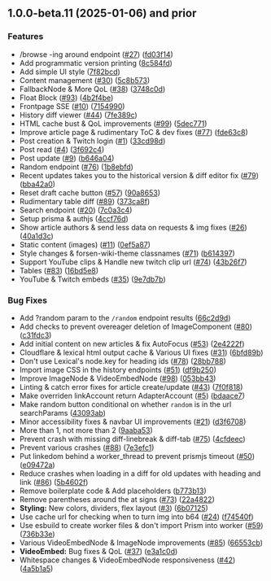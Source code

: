 ## 1.0.0-beta.11 (2025-01-06) and prior

### Features

* /browse -ing around endpoint ([#27](https://github.com/Remahy/forsenwiki/issues/27)) ([fd03f14](https://github.com/Remahy/forsenwiki/commit/fd03f14c6fbea2f10cbf2169452a0f51e93a93c4))
* Add programmatic version printing ([8c584fd](https://github.com/Remahy/forsenwiki/commit/8c584fd0530df799c14464150b106053ed012008))
* Add simple UI style ([7f82bcd](https://github.com/Remahy/forsenwiki/commit/7f82bcdfdf771ed145f1e14364ba6dd6e1d93b61))
* Content management ([#30](https://github.com/Remahy/forsenwiki/issues/30)) ([5c8b573](https://github.com/Remahy/forsenwiki/commit/5c8b573736718aa3003cd30c28bdc3d62a8f0dd3))
* FallbackNode & More QoL ([#38](https://github.com/Remahy/forsenwiki/issues/38)) ([3748c0d](https://github.com/Remahy/forsenwiki/commit/3748c0d8753c32c9f73429cc84e0f9d27459c926))
* Float Block ([#93](https://github.com/Remahy/forsenwiki/issues/93)) ([4b2f4be](https://github.com/Remahy/forsenwiki/commit/4b2f4be1d985c6817c06c902b49ead246a39648f))
* Frontpage SSE ([#10](https://github.com/Remahy/forsenwiki/issues/10)) ([7154990](https://github.com/Remahy/forsenwiki/commit/7154990bb7bbe2b78a3776926573dc9a0d26088b))
* History diff viewer ([#44](https://github.com/Remahy/forsenwiki/issues/44)) ([7fe389c](https://github.com/Remahy/forsenwiki/commit/7fe389c0772499f9a1e74659af3b47652f2c0a7d))
* HTML cache bust & QoL improvements ([#99](https://github.com/Remahy/forsenwiki/issues/99)) ([5dec771](https://github.com/Remahy/forsenwiki/commit/5dec7716d8e34253527bc7142f0aacff90f4ec5a))
* Improve article page & rudimentary ToC & dev fixes ([#77](https://github.com/Remahy/forsenwiki/issues/77)) ([fde63c8](https://github.com/Remahy/forsenwiki/commit/fde63c8f0afec37e3ed0a4bfc41f2bd2a30ebcc5))
* Post creation & Twitch login  ([#1](https://github.com/Remahy/forsenwiki/issues/1)) ([33cd98d](https://github.com/Remahy/forsenwiki/commit/33cd98d027b6e2802190050acf3f3c4b8858e0e7))
* Post read ([#4](https://github.com/Remahy/forsenwiki/issues/4)) ([3f692c4](https://github.com/Remahy/forsenwiki/commit/3f692c41bb928d3fe1c2da6c3f05ca67ba22c166))
* Post update ([#9](https://github.com/Remahy/forsenwiki/issues/9)) ([b646a04](https://github.com/Remahy/forsenwiki/commit/b646a04b7cd5221f6465d1593a7906455d7819e4))
* Random endpoint ([#76](https://github.com/Remahy/forsenwiki/issues/76)) ([1b8ebfd](https://github.com/Remahy/forsenwiki/commit/1b8ebfdf48209733321d07b75c6816cb9d09da54))
* Recent updates takes you to the historical version & diff editor fix ([#79](https://github.com/Remahy/forsenwiki/issues/79)) ([bba42a0](https://github.com/Remahy/forsenwiki/commit/bba42a0129f119d924c0c359d1741d0186c0fbc6))
* Reset draft cache button ([#57](https://github.com/Remahy/forsenwiki/issues/57)) ([90a8653](https://github.com/Remahy/forsenwiki/commit/90a8653f35b993cdc4d6411a46bf71b4a922f6ff))
* Rudimentary table diff ([#89](https://github.com/Remahy/forsenwiki/issues/89)) ([373ca8f](https://github.com/Remahy/forsenwiki/commit/373ca8f90ac2bf96a15f309071572ebfb81a05da))
* Search endpoint ([#20](https://github.com/Remahy/forsenwiki/issues/20)) ([7c0a3c4](https://github.com/Remahy/forsenwiki/commit/7c0a3c49859836969c3c5c1d1eb1554a2059e1a7))
* Setup prisma & authjs ([4ccf76d](https://github.com/Remahy/forsenwiki/commit/4ccf76dc5bced7efe070cf95be5f28c3b8706ba2))
* Show article authors & send less data on requests & img fixes ([#26](https://github.com/Remahy/forsenwiki/issues/26)) ([40a1d3c](https://github.com/Remahy/forsenwiki/commit/40a1d3c03f94ffe384a1572761a6731b2d3fc27b))
* Static content (images) ([#11](https://github.com/Remahy/forsenwiki/issues/11)) ([0ef5a87](https://github.com/Remahy/forsenwiki/commit/0ef5a87aca4bd47a9c5b7bc1cd0569d227dfd01e))
* Style changes & forsen-wiki-theme classnames ([#71](https://github.com/Remahy/forsenwiki/issues/71)) ([b614397](https://github.com/Remahy/forsenwiki/commit/b6143979b5c93704d1f0de0edf0e2f77dca309fb))
* Support YouTube clips & Handle new twitch clip url ([#74](https://github.com/Remahy/forsenwiki/issues/74)) ([43b26f7](https://github.com/Remahy/forsenwiki/commit/43b26f79ad5f098a5b61791a46e8923e41234da2))
* Tables ([#83](https://github.com/Remahy/forsenwiki/issues/83)) ([16bd5e8](https://github.com/Remahy/forsenwiki/commit/16bd5e8b3b960f329acc136b01dc15e759626da0))
* YouTube & Twitch embeds ([#35](https://github.com/Remahy/forsenwiki/issues/35)) ([9e7db7b](https://github.com/Remahy/forsenwiki/commit/9e7db7b4366bd23ff6eeb2f6df7148d6e987df6e))

### Bug Fixes

* Add ?random param to the `/random` endpoint results ([66c2d9d](https://github.com/Remahy/forsenwiki/commit/66c2d9d7e92eddd8a91d8a48c4fb94605defd060))
* Add checks to prevent overeager deletion of ImageComponent ([#80](https://github.com/Remahy/forsenwiki/issues/80)) ([c31fdc3](https://github.com/Remahy/forsenwiki/commit/c31fdc34b46f88d2972ac881dfd8e6ca9663c237))
* Add initial content on new articles & fix AutoFocus ([#53](https://github.com/Remahy/forsenwiki/issues/53)) ([2e4222f](https://github.com/Remahy/forsenwiki/commit/2e4222f30613954c75d6c15553fcec4d9162bad8))
* Cloudflare & lexical html output cache & Various UI fixes ([#31](https://github.com/Remahy/forsenwiki/issues/31)) ([6bfd89b](https://github.com/Remahy/forsenwiki/commit/6bfd89b431d52c6edf01108b49d361e1dcd2a9ce))
* Don't use Lexical's node.key for heading ids ([#78](https://github.com/Remahy/forsenwiki/issues/78)) ([28bb788](https://github.com/Remahy/forsenwiki/commit/28bb78878513cdb4fd8c6ed5894b86ff6c720837))
* Import image CSS in the history endpoints ([#51](https://github.com/Remahy/forsenwiki/issues/51)) ([df9b250](https://github.com/Remahy/forsenwiki/commit/df9b250406803ee878ca595eca0c5f2f61d700bc))
* Improve ImageNode & VideoEmbedNode ([#98](https://github.com/Remahy/forsenwiki/issues/98)) ([053bb43](https://github.com/Remahy/forsenwiki/commit/053bb4354a854bd96a97d810adf0a70767ca4389))
* Linting & catch error fixes for article create/update ([#43](https://github.com/Remahy/forsenwiki/issues/43)) ([7f0f818](https://github.com/Remahy/forsenwiki/commit/7f0f818f27908d54391306c07c777a0d6237fa8f))
* Make overriden linkAccount return AdapterAccount ([#5](https://github.com/Remahy/forsenwiki/issues/5)) ([bdaace7](https://github.com/Remahy/forsenwiki/commit/bdaace77bda1c0cf32eda1ecb55ed77b8dfac8dd))
* Make random button conditional on whether `random` is in the url searchParams ([43093ab](https://github.com/Remahy/forsenwiki/commit/43093ab40affec0c1e54b87eaaa00037621086a4))
* Minor accessibility fixes & navbar UI improvements ([#21](https://github.com/Remahy/forsenwiki/issues/21)) ([d3f6708](https://github.com/Remahy/forsenwiki/commit/d3f6708eefad2aeaeb4c086335b1553c0eee7293))
* More than 1, not more than 2 ([9aaba53](https://github.com/Remahy/forsenwiki/commit/9aaba53c0517002fcd780307c7df9494aedf9da3))
* Prevent crash with missing diff-linebreak & diff-tab ([#75](https://github.com/Remahy/forsenwiki/issues/75)) ([4cfdeec](https://github.com/Remahy/forsenwiki/commit/4cfdeec2d4855263c1888de9ccc5744cd64ea734))
* Prevent various crashes ([#88](https://github.com/Remahy/forsenwiki/issues/88)) ([7e3efc1](https://github.com/Remahy/forsenwiki/commit/7e3efc178e3d952643a1ad24fe8dc69ecca9abcc))
* Put linkedom behind a worker_thread to prevent prismjs timeout ([#50](https://github.com/Remahy/forsenwiki/issues/50)) ([e09472a](https://github.com/Remahy/forsenwiki/commit/e09472ae4a5dff5109195ceed85febe91d77cce8))
* Reduce crashes when loading in a diff for old updates with heading and link ([#86](https://github.com/Remahy/forsenwiki/issues/86)) ([5b4602f](https://github.com/Remahy/forsenwiki/commit/5b4602fce82ffcd4499d8a7f3d08034951edff74))
* Remove boilerplate code & Add placeholders ([b773b13](https://github.com/Remahy/forsenwiki/commit/b773b13c9b719a747e300970c22d2bfb98a73455))
* Remove parentheses around the at signs ([#73](https://github.com/Remahy/forsenwiki/issues/73)) ([22a4822](https://github.com/Remahy/forsenwiki/commit/22a4822f794994c1e91ef8f87c6ec73a8afd105d))
* **Styling:** New colors, dividers, flex layout ([#3](https://github.com/Remahy/forsenwiki/issues/3)) ([6b07125](https://github.com/Remahy/forsenwiki/commit/6b07125a351e2c5125d0d5108fd1ced8d75758c2))
* Use cache url for checking when to turn img into b64 ([#24](https://github.com/Remahy/forsenwiki/issues/24)) ([f74540f](https://github.com/Remahy/forsenwiki/commit/f74540f455bdd079d08cce6d3cdbcdb7671b1a83))
* Use esbuild to create worker files & don't import Prism into worker ([#59](https://github.com/Remahy/forsenwiki/issues/59)) ([736b33e](https://github.com/Remahy/forsenwiki/commit/736b33e2bed677789c11075e5af18645d9c0305f))
* Various VideoEmbedNode & ImageNode improvements ([#85](https://github.com/Remahy/forsenwiki/issues/85)) ([66553cb](https://github.com/Remahy/forsenwiki/commit/66553cb3c3a652fe1d853f54cae6bbaa2e0b05fc))
* **VideoEmbed:** Bug fixes & QoL ([#37](https://github.com/Remahy/forsenwiki/issues/37)) ([e3a1c0d](https://github.com/Remahy/forsenwiki/commit/e3a1c0dd30106bceb2454dd5ed2ca597a974bf6b))
* Whitespace changes & VideoEmbedNode responsiveness ([#42](https://github.com/Remahy/forsenwiki/issues/42)) ([4a5b1a5](https://github.com/Remahy/forsenwiki/commit/4a5b1a55bef171c8e7a3188ea8117a54ecea932a))